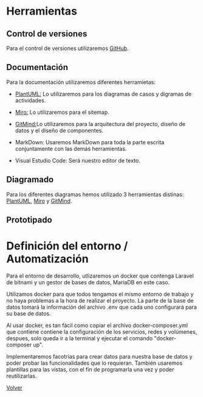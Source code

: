 # Herramientas

## Control de versiones

Para el control de versiones utilizaremos [GitHub](https://github.com/Skale21k/Keyng-DWES).

## Documentación[](https://github.com/Skale21k/Keyng-DWES)

Para la documentación utilizaremos diferentes herramietas:

- [PlantUML:](www.plantuml.com) Lo utilizaremos para los diagramas de casos y digramas de actividades.

- [Miro:](https://miro.com/) Lo utilizaremos para el sitemap.

- [GitMind:](https://gitmind.com/es/)Lo utilizaremos para la arquitectura del proyecto, diseño de datos y el diseño de componentes.

- MarkDown: Usaremos MarkDown para toda la parte escrita conjuntamente con las demás herramientas.

- Visual Estudio Code: Será nuestro editor de texto.

## Diagramado

Para los diferentes diagramas hemos utilizado 3 herramientas distinas: [PlantUML](www.plantuml.com), [Miro](https://miro.com/) y [GitMind](https://gitmind.com/es/).

## Prototipado

# Definición del entorno / Automatización

Para el entorno de desarrollo, utlizaremos un docker que contenga Laravel de bitnami y un gestor de bases de datos, MariaDB en este caso.

Utilizamos docker para que todos tengamos el mismo entorno de trabajo y no haya problemas a la hora de realizar el proyecto.
La parte de la base de datos tomará la información del archivo .env que cada uno configurará para su base de datos.

Al usar docker, es tan fácil como copiar el archivo docker-composer.yml que contiene contiene la configuración de los servicios, redes y volúmenes, despues, solo queda ir a la terminal y ejecutar el comando "docker-composer up".

Implementaremos facotrías para crear datos para nuestra base de datos y poder probar las funcionalidades que lo requieran.
También usaremos plantillas para las vistas, con el fin de programarla una vez y poder reutilizarlas.

[Volver](../Diseño.md)